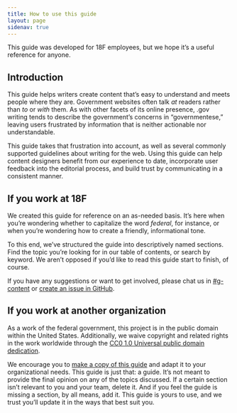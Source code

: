 ```yaml
---
title: How to use this guide
layout: page
sidenav: true
---
```


This guide was developed for 18F employees, but we hope it’s a useful reference for anyone.

## Introduction

This guide helps writers create content that’s easy to understand and meets people where they are. Government websites often talk _at_ readers rather than _to_ or _with_ them. As with other facets of its online presence, .gov writing tends to describe the government’s concerns in “governmentese,” leaving users frustrated by information that is neither actionable nor understandable.

This guide takes that frustration into account, as well as several commonly supported guidelines about writing for the web. Using this guide can help content designers benefit from our experience to date, incorporate user feedback into the editorial process, and build trust by communicating in a consistent manner.

## If you work at 18F

We created this guide for reference on an as-needed basis. It’s here when you’re wondering whether to capitalize the word _federal_, for instance, or when you’re wondering how to create a friendly, informational tone.

To this end, we’ve structured the guide into descriptively named sections. Find the topic you’re looking for in our table of contents, or search by keyword. We aren’t opposed if you’d like to read this guide start to finish, of course.

If you have any suggestions or want to get involved, please chat us in [#g-content](https://18f.slack.com/archives/g-content) or [create an issue in GitHub](https://github.com/18F/content-guide/issues/new).

## If you work at another organization

As a work of the federal government, this project is in the public domain within the United States. Additionally, we waive copyright and related rights in the work worldwide through the [CC0 1.0 Universal public domain dedication](https://creativecommons.org/publicdomain/zero/1.0/legalcode).

We encourage you to [make a copy of this guide](https://github.com/18F/content-guide) and adapt it to your organizational needs. This guide is just that: a guide. It’s not meant to provide the final opinion on any of the topics discussed. If a certain section isn’t relevant to you and your team, delete it. And if you feel the guide is missing a section, by all means, add it. This guide is yours to use, and we trust you’ll update it in the ways that best suit you.
